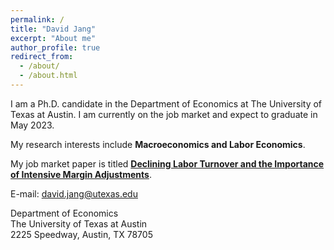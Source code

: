 ```yaml
---
permalink: /
title: "David Jang"
excerpt: "About me"
author_profile: true
redirect_from: 
  - /about/
  - /about.html
---
```


I am a Ph.D. candidate in the Department of Economics at The University of Texas at Austin. I am currently on the job market and expect to graduate in May 2023.

My research interests include **Macroeconomics and Labor Economics**.

My job market paper is titled **<u>Declining Labor Turnover and the Importance of Intensive Margin Adjustments</u>**.

E-mail: david.jang@utexas.edu <br>

Department of Economics <br>
The University of Texas at Austin <br>
2225 Speedway, Austin, TX 78705